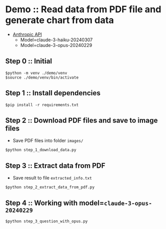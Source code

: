 # Demo :: Read data from PDF file and generate chart from data
* [Anthropic API](https://docs.anthropic.com/en/docs/about-claude/models)
  * Model=claude-3-haiku-20240307
  * Model=claude-3-opus-20240229

## Step 0 :: Initial
```
$python -m venv ./demo/venv
$source ./demo/venv/bin/activate
```

## Step 1 :: Install dependencies
```
$pip install -r requirements.txt
```

## Step 2 :: Download PDF files and save to image files
* Save PDF files into folder `images/`
```
$python step_1_download_data.py
```

## Step 3 :: Extract data from PDF
* Save result to file `extracted_info.txt`
```
$python step_2_extract_data_from_pdf.py
```

## Step 4 :: Working with model=`claude-3-opus-20240229`
```
$python step_3_question_with_opus.py
```
